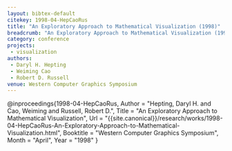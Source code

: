 ```yaml
---
layout: bibtex-default
citekey: 1998-04-HepCaoRus
title: "An Exploratory Approach to Mathematical Visualization (1998)"
breadcrumb: "An Exploratory Approach to Mathematical Visualization (1998)"
category: conference
projects:
 - visualization
authors:
 - Daryl H. Hepting
 - Weiming Cao
 - Robert D. Russell
venue: Western Computer Graphics Symposium
---
```

@inproceedings{1998-04-HepCaoRus,
	Author =  "Hepting, Daryl H. and Cao, Weiming and Russell, Robert D.",
	Title =  "An Exploratory Approach to Mathematical Visualization",
	Url = \"{{site.canonical}}/research/works/1998-04-HepCaoRus-An-Exploratory-Approach-to-Mathematical-Visualization.html\",
	Booktitle =  "Western Computer Graphics Symposium",
	Month =  "April",
	Year =  "1998"
}
